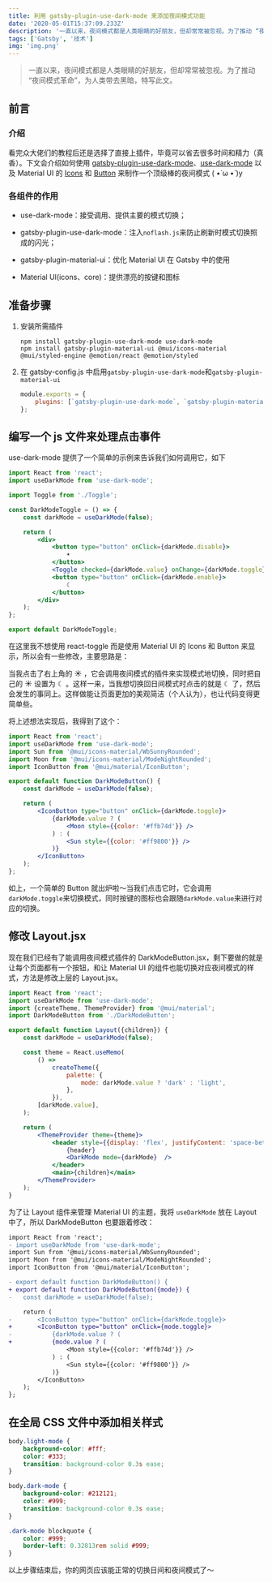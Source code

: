 ```yaml
---
title: 利用 gatsby-plugin-use-dark-mode 来添加夜间模式功能
date: '2020-05-01T15:37:09.233Z'
description: '一直以来，夜间模式都是人类眼睛的好朋友，但却常常被忽视。为了推动 “夜间模式革命”，为人类带去黑暗，特写此文'
tags: ['Gatsby', '技术']
img: 'img.png'
---
```


> 一直以来，夜间模式都是人类眼睛的好朋友，但却常常被忽视。为了推动 “夜间模式革命”，为人类带去黑暗，特写此文。

## 前言

### 介绍

看完众大佬们的教程后还是选择了直接上插件，毕竟可以省去很多时间和精力（真香）。下文会介绍如何使用 [gatsby-plugin-use-dark-mode](https://www.gatsbyjs.com/plugins/gatsby-plugin-use-dark-mode/)、[use-dark-mode](https://github.com/donavon/use-dark-mode) 以及 Material UI 的 [Icons](https://mui.com/zh/components/icons/) 和 [Button](https://mui.com/zh/components/buttons/) 来制作一个顶级棒的夜间模式 ( •̀ ω •́ )y

### 各组件的作用

- use-dark-mode：接受调用、提供主要的模式切换；

- gatsby-plugin-use-dark-mode：注入`noflash.js`来防止刷新时模式切换照成的闪光；

- gatsby-plugin-material-ui：优化 Material UI 在 Gatsby 中的使用

- Material UI(icons、core)：提供漂亮的按键和图标

## 准备步骤

1. 安装所需插件

    ```shell
    npm install gatsby-plugin-use-dark-mode use-dark-mode
    npm install gatsby-plugin-material-ui @mui/icons-material @mui/styled-engine @emotion/react @emotion/styled
    ```

2. 在 gatsby-config.js 中启用`gatsby-plugin-use-dark-mode`和`gatsby-plugin-material-ui`

    ```js
    module.exports = {
        plugins: [`gatsby-plugin-use-dark-mode`, `gatsby-plugin-material-ui`],
    };
    ```

## 编写一个 js 文件来处理点击事件

use-dark-mode 提供了一个简单的示例来告诉我们如何调用它，如下

```jsx
import React from 'react';
import useDarkMode from 'use-dark-mode';

import Toggle from './Toggle';

const DarkModeToggle = () => {
    const darkMode = useDarkMode(false);

    return (
        <div>
            <button type="button" onClick={darkMode.disable}>
                ☀
            </button>
            <Toggle checked={darkMode.value} onChange={darkMode.toggle} />
            <button type="button" onClick={darkMode.enable}>
                ☾
            </button>
        </div>
    );
};

export default DarkModeToggle;
```

在这里我不想使用 react-toggle 而是使用 Material UI 的 Icons 和 Button 来显示，所以会有一些修改，主要思路是：

当我点击了右上角的 ☀ ，它会调用夜间模式的插件来实现模式地切换，同时把自己的 ☀ 设置为 ☾ 。这样一来，当我想切换回日间模式时点击的就是 ☾ 了，然后会发生的事同上。这样做能让页面更加的美观简洁（个人认为），也让代码变得更简单些。

将上述想法实现后，我得到了这个：

```jsx
import React from 'react';
import useDarkMode from 'use-dark-mode';
import Sun from '@mui/icons-material/WbSunnyRounded';
import Moon from '@mui/icons-material/ModeNightRounded';
import IconButton from '@mui/material/IconButton';

export default function DarkModeButton() {
    const darkMode = useDarkMode(false);

    return (
        <IconButton type="button" onClick={darkMode.toggle}>
            {darkMode.value ? (
                <Moon style={{color: '#ffb74d'}} />
            ) : (
                <Sun style={{color: '#ff9800'}} />
            )}
        </IconButton>
    );
};
```

如上，一个简单的 Button 就出炉啦～当我们点击它时，它会调用`darkMode.toggle`来切换模式，同时按键的图标也会跟随`darkMode.value`来进行对应的切换。

## 修改 Layout.jsx

现在我们已经有了能调用夜间模式插件的 DarkModeButton.jsx，剩下要做的就是让每个页面都有一个按钮，和让 Material UI 的组件也能切换对应夜间模式的样式，方法是修改上层的 Layout.jsx。

```jsx
import React from 'react';
import useDarkMode from 'use-dark-mode';
import {createTheme, ThemeProvider} from '@mui/material';
import DarkModeButton from './DarkModeButton';

export default function Layout({children}) {
    const darkMode = useDarkMode(false);

    const theme = React.useMemo(
        () =>
            createTheme({
                palette: {
                    mode: darkMode.value ? 'dark' : 'light',
                },
            }),
        [darkMode.value],
    );

    return (
        <ThemeProvider theme={theme}>
            <header style={{display: 'flex', justifyContent: 'space-between'}}>
                {header}
                <DarkMode mode={darkMode}  />
            </header>
            <main>{children}</main>
        </ThemeProvider>
    );
}
```

为了让 Layout 组件来管理 Material UI 的主题，我将 `useDarkMode` 放在 Layout 中了，所以 DarkModeButton 也要跟着修改：

```diff
import React from 'react';
- import useDarkMode from 'use-dark-mode';
import Sun from '@mui/icons-material/WbSunnyRounded';
import Moon from '@mui/icons-material/ModeNightRounded';
import IconButton from '@mui/material/IconButton';

- export default function DarkModeButton() {
+ export default function DarkModeButton({mode}) { 
-   const darkMode = useDarkMode(false);   

    return (
-       <IconButton type="button" onClick={darkMode.toggle}>
+       <IconButton type="button" onClick={mode.toggle}>
-           {darkMode.value ? (
+           {mode.value ? (
                <Moon style={{color: '#ffb74d'}} />
            ) : (
                <Sun style={{color: '#ff9800'}} />
            )}
        </IconButton>
    );
};
```

## 在全局 CSS 文件中添加相关样式

```css
body.light-mode {
    background-color: #fff;
    color: #333;
    transition: background-color 0.3s ease;
}

body.dark-mode {
    background-color: #212121;
    color: #999;
    transition: background-color 0.3s ease;
}

.dark-mode blockquote {
    color: #999;
    border-left: 0.32813rem solid #999;
}
```

以上步骤结束后，你的网页应该能正常的切换日间和夜间模式了～
